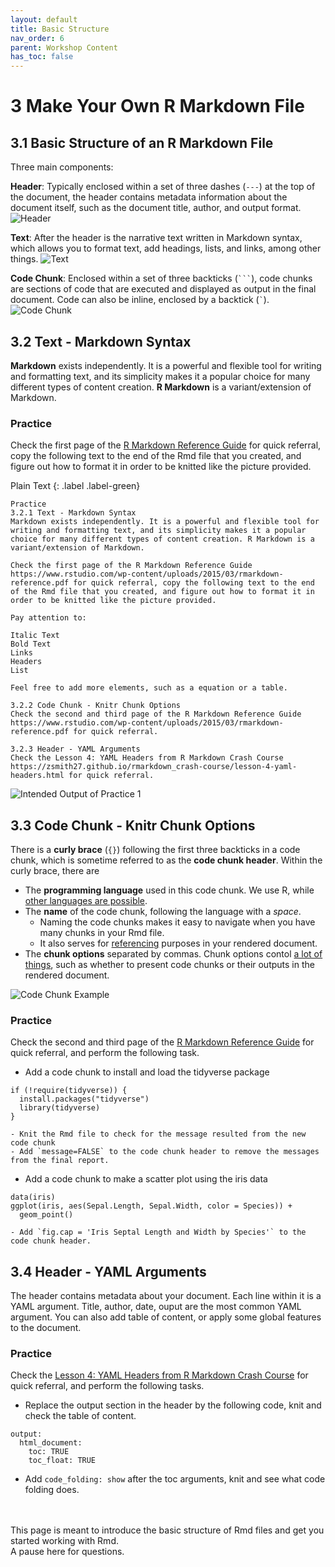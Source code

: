 ```yaml
---
layout: default
title: Basic Structure
nav_order: 6
parent: Workshop Content
has_toc: false
---
```


# 3 Make Your Own R Markdown File

## 3.1 Basic Structure of an R Markdown File
Three main components:

**Header**: Typically enclosed within a set of three dashes (`---`) at the top of the document, the header contains metadata information about the document itself, such as the document title, author, and output format.
![Header](images/header.png)

**Text**: After the header is the narrative text written in Markdown syntax, which allows you to format text, add headings, lists, and links, among other things.
![Text](images/text.png)

**Code Chunk**: Enclosed within a set of three backticks (<code>```</code>), code chunks are sections of code that are executed and displayed as output in the final document.
Code can also be inline, enclosed by a backtick (<code>`</code>).
![Code Chunk](images/code.png)

## 3.2 Text - Markdown Syntax

**Markdown** exists independently. It is a powerful and flexible tool for writing and formatting text, and its simplicity makes it a popular choice for many different types of content creation. **R Markdown** is a variant/extension of Markdown.

### Practice
Check the first page of the [R Markdown Reference Guide](https://www.rstudio.com/wp-content/uploads/2015/03/rmarkdown-reference.pdf) for quick referral, copy the following text to the end of the Rmd file that you created, and figure out how to format it in order to be knitted like the picture provided.

Plain Text
{: .label .label-green}
```
Practice
3.2.1 Text - Markdown Syntax
Markdown exists independently. It is a powerful and flexible tool for writing and formatting text, and its simplicity makes it a popular choice for many different types of content creation. R Markdown is a variant/extension of Markdown.

Check the first page of the R Markdown Reference Guide https://www.rstudio.com/wp-content/uploads/2015/03/rmarkdown-reference.pdf for quick referral, copy the following text to the end of the Rmd file that you created, and figure out how to format it in order to be knitted like the picture provided.

Pay attention to:

Italic Text
Bold Text
Links
Headers
List

Feel free to add more elements, such as a equation or a table.

3.2.2 Code Chunk - Knitr Chunk Options
Check the second and third page of the R Markdown Reference Guide https://www.rstudio.com/wp-content/uploads/2015/03/rmarkdown-reference.pdf for quick referral.

3.2.3 Header - YAML Arguments
Check the Lesson 4: YAML Headers from R Markdown Crash Course https://zsmith27.github.io/rmarkdown_crash-course/lesson-4-yaml-headers.html for quick referral.
```

![Intended Output of Practice 1](images/practice1.png)

## 3.3 Code Chunk - Knitr Chunk Options
There is a **curly brace** (<code>{}</code>) following the first three backticks in a code chunk,  which is sometime referred to as the **code chunk header**. Within the curly brace, there are
- The **programming language** used in this code chunk. We use R, while [other languages are possible](https://bookdown.org/yihui/rmarkdown/language-engines.html).
- The **name** of the code chunk, following the language with a _space_.
    - Naming the code chunks makes it easy to navigate when you have many chunks in your Rmd file.
    - It also serves for [referencing](https://bookdown.org/yihui/rmarkdown/bookdown-markdown.html#text-references:~:text=Chapter%20%5C%40ref(intro)-,Figures,-%3A) purposes in your rendered document.
- The **chunk options** separated by commas. Chunk options contol [a lot of things](https://yihui.org/knitr/options/), such as whether to present code chunks or their outputs in the rendered document.

![Code Chunk Example](images/code2.png)

### Practice
Check the second and third page of the [R Markdown Reference Guide](https://www.rstudio.com/wp-content/uploads/2015/03/rmarkdown-reference.pdf) for quick referral, and perform the following task.
- Add a code chunk to install and load the tidyverse package
```
if (!require(tidyverse)) {
  install.packages("tidyverse")
  library(tidyverse)
}
```
    - Knit the Rmd file to check for the message resulted from the new code chunk
    - Add `message=FALSE` to the code chunk header to remove the messages from the final report.
- Add a code chunk to make a scatter plot using the iris data
```
data(iris)
ggplot(iris, aes(Sepal.Length, Sepal.Width, color = Species)) +
  geom_point()
```
    - Add `fig.cap = 'Iris Septal Length and Width by Species'` to the code chunk header.

## 3.4 Header - YAML Arguments
The header contains metadata about your document. Each line within it is a YAML argument. Title, author, date, ouput are the most common YAML argument. You can also add table of content, or apply some global features to the document.

### Practice
Check the [Lesson 4: YAML Headers from R Markdown Crash Course](https://zsmith27.github.io/rmarkdown_crash-course/lesson-4-yaml-headers.html) for quick referral, and perform the following tasks.
- Replace the output section in the header by the following code, knit and check the table of content.
```
output:
  html_document:
    toc: TRUE
    toc_float: TRUE
```
- Add `code_folding: show` after the toc arguments, knit and see what code folding does.


<br>
<br>
This page is meant to introduce the basic structure of Rmd files and get you started working with Rmd.
<br>
A pause here for questions.
